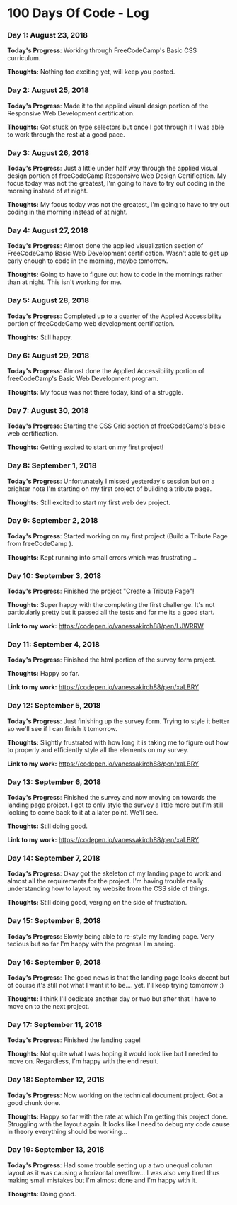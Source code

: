 # 100 Days Of Code - Log

### Day 1: August 23, 2018 


**Today's Progress**: Working through FreeCodeCamp's Basic CSS curriculum. 

**Thoughts:** Nothing too exciting yet, will keep you posted. 

### Day 2: August 25, 2018 


**Today's Progress**: Made it to the applied visual design portion of the Responsive Web Development certification. 

**Thoughts:** Got stuck on type selectors but once I got through it I was able to work through the rest at a good pace.

### Day 3: August 26, 2018 


**Today's Progress**: Just a little under half way through the applied visual design portion of freeCodeCamp Responsive Web Design Certification. My focus today was not the greatest, I'm going to have to try out coding in the morning instead of at night.

**Thoughts:**  My focus today was not the greatest, I'm going to have to try out coding in the morning instead of at night.

### Day 4: August 27, 2018 


**Today's Progress**: Almost done the applied visualization section of FreeCodeCamp Basic Web Development certification. Wasn't able to get up early enough to code in the morning, maybe tomorrow.

**Thoughts:**  Going to have to figure out how to code in the mornings rather than at night. This isn't working for me. 

### Day 5: August 28, 2018 


**Today's Progress**: Completed up to a quarter of the Applied Accessibility portion of freeCodeCamp web development certification. 


**Thoughts:** Still happy.

### Day 6: August 29, 2018 


**Today's Progress**: Almost done the Applied Accessibility portion of freeCodeCamp's Basic Web Development program.  


**Thoughts:** My focus was not there today, kind of a struggle.

### Day 7: August 30, 2018 


**Today's Progress**: Starting the CSS Grid section of freeCodeCamp's basic web certification.


**Thoughts:**  Getting excited to start on my first project!

### Day 8: September 1, 2018 


**Today's Progress**: Unfortunately I missed yesterday's session but on a brighter note I'm starting on my first project of building a tribute page.


**Thoughts:**  Still excited to start my first web dev project.

### Day 9: September 2, 2018 


**Today's Progress**: Started working on my first project (Build a Tribute Page from freeCodeCamp ). 


**Thoughts:**  Kept running into small errors which was frustrating...

### Day 10: September 3, 2018 


**Today's Progress**: Finished the project "Create a Tribute Page"! 


**Thoughts:**  Super happy with the completing the first challenge. It's not particularly pretty but it passed all the tests and for me its a good start.

**Link to my work:** https://codepen.io/vanessakirch88/pen/LJWRRW

### Day 11: September 4, 2018 


**Today's Progress**: Finished the html portion of the survey form project.


**Thoughts:**  Happy so far. 

**Link to my work:** https://codepen.io/vanessakirch88/pen/xaLBRY

### Day 12: September 5, 2018 


**Today's Progress**: Just finishing up the survey form. Trying to style it better so we'll see if I can finish it tomorrow.


**Thoughts:**  Slightly frustrated with how long it is taking me to figure out how to properly and efficiently style all the elements on my survey.  

**Link to my work:** https://codepen.io/vanessakirch88/pen/xaLBRY

### Day 13: September 6, 2018 


**Today's Progress**:  Finished the survey and now moving on towards the landing page project. I got to only style the survey a  little more but I'm still looking to come back to it at a later point. We'll see.


**Thoughts:** Still doing good. 

**Link to my work:** https://codepen.io/vanessakirch88/pen/xaLBRY

### Day 14: September 7, 2018 


**Today's Progress**:  Okay got the skeleton of my landing page to work and almost all the requirements for the project. I'm having trouble really understanding how to layout my website from the CSS side of things. 

**Thoughts:** Still doing good, verging on the side of frustration. 

### Day 15: September 8, 2018 


**Today's Progress**: Slowly being able to re-style my landing page. Very tedious but so far I'm happy with the progress I'm seeing.

### Day 16: September 9, 2018 


**Today's Progress**:   The good news is that the landing page looks decent but of course it's still not what I want it to be.... yet. I'll keep trying tomorrow :)

**Thoughts:** I think I'll dedicate another day or two but after that I have to move on to the next project. 

### Day 17: September 11, 2018 


**Today's Progress**:   Finished the landing page! 

**Thoughts:** Not quite what I was hoping it would look like but I needed to move on. Regardless, I'm happy with the end result. 

### Day 18: September 12, 2018 


**Today's Progress**: Now working on the technical document project. Got a good chunk done.

**Thoughts:** Happy so far with the rate at which I'm getting this project done. Struggling with the layout again. It looks like I need to debug my code cause in theory everything should be working...


### Day 19: September 13, 2018 


**Today's Progress**: Had some trouble setting up a two unequal column layout as it was causing a horizontal overflow... I was also very tired thus making small mistakes but I'm almost done and I'm happy with it.

**Thoughts:** Doing good. 
